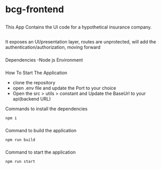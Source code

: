 # bcg-frontend

##
This App Contains the UI code for a hypothetical insurance company.

##
It exposes an UI/presentation layer, routes are unprotected, will add the authentication/authorization, moving forward

###
Dependencies
-Node js Environment

###
How To Start The Application
- clone the repository
- open .env file and update the Port to your choice
- Open the src > utils > constant and Update the BaseUrl to your api(backend URL)

Commands to install the dependencies

```
npm i
```

###
Command to build the application

```
npm run build
```

###
Command to start the application

```
npm run start
```
